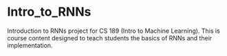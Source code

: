 # Intro_to_RNNs
Introduction to RNNs project for CS 189 (Intro to Machine Learning). This is course content designed to teach students the basics of RNNs and their implementation.

